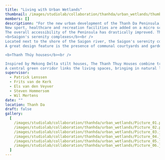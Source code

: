 ```yaml
---
title: "Living with Urban Wetlands"
thumbnail: /images/studiolab/collaboration/thanhda/urban_wetlands/thumb.png
members: []
descriptionn: "For the new urban development of the Thanh Da Peninsula, new housing opportunities are created, while still preserving the current local heritage on the island. Existing housing typologies will be interwoven with 2 newly developed architectural typologies. <br /><br />
New sport, healthcare and recreation facilities are added on a micro scale to add more facilities to this part of the Thanh Da peninsula. More facilities and farms will be added, but the micro area will still keep its green character to attract people from the whole city and to make it a pleasant place to live. The farms still have its place and the sidewalks will still be able to be used by the street vendors. This to maintain one of the main cultural elements of Vietnam  <br /><br />
The overall accessibility of the Peninsula has drastically improved. The main road will be upgraded completely and in the south of the peninsula another connection with the main land will be created. The roads with dead ends will be connected and in this way in case of an emergency the island will be better accessible.<br /><br />
<b>Saigon's serenity complexes</b><br />
Located next to the shore of the Saigon river, the Saigon's serenity complexes offer an escape from the city's fast-paced energy, while being just moments away from the vibrant pulse of urban life. Inspired by modernist Vietnamese architecture, the facade maximalises the regulation of sunlight and improves the natural ventilation due to the concept of brise soleil. A balanced flow of energy in the buildings’ layout is created, by blending the indoor and outdoor spaces seamlessly. <br /><br />
A great design feature is the presence of communal courtyards and gardens. These open spaces serve multiple purposes like providing natural ventilation and blocking direct sunlight all while being directly connected to nature. The courtyards also act as communal spaces, where social interactions between the different households is stimulated and communities are formed.<br /><br />

<b>Thanh Thúy houses</b><br />

Inspired by Mekong Delta stilt houses, The Thanh Thuy Houses combine traditional Vietnamese elements with modern solutions. Built on stilts to adapt to wetland environments, the design ensures protection from flooding while maintaining practicality.<br /><br />
A central green corridor links the living spaces, bringing in natural light and ventilation, while terracotta bricks and tiles add durability and a cultural connection. Thanh Thuy Homes are a resilient and thoughtful solution for sustainable urban wetland living."
supervisor:
  - Patrick Lenssen
  - Frits van de Kerk
  - Els van den Veyver
  - Steven Hommersom
  - Wil Mertens
date: ""
location: Thanh Da
draft: false
gallery:
  [
    /images/studiolab/collaboration/thanhda/urban_wetlands/Picture_01.png,
    /images/studiolab/collaboration/thanhda/urban_wetlands/Picture_02.png,
    /images/studiolab/collaboration/thanhda/urban_wetlands/Picture_03.jpg,
    /images/studiolab/collaboration/thanhda/urban_wetlands/Picture_04.jpg,
    /images/studiolab/collaboration/thanhda/urban_wetlands/Picture_05.jpg,
    /images/studiolab/collaboration/thanhda/urban_wetlands/Picture_06.jpg,
  ]
---
```

